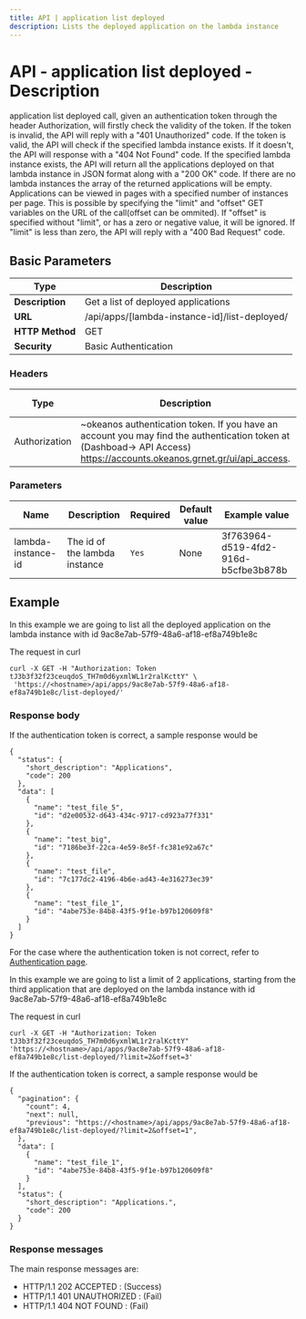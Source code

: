 ```yaml
---
title: API | application list deployed
description: Lists the deployed application on the lambda instance
---
```


# API - application list deployed - Description

application list deployed call, given an authentication token through the header Authorization,
will firstly check the validity of the token. If the token is invalid, the API will reply
with a "401 Unauthorized" code. If the token is valid, the API will check if the specified lambda instance exists. If it doesn't, the API will response with a "404 Not Found" code. If the specified lambda instance exists, the API will return all the applications deployed on that lambda instance in JSON format along with a "200 OK" code. If there are no lambda instances the array of the returned applications will be empty. Applications can be viewed in pages with a specified number of instances per page. This is possible by specifying the "limit" and "offset" GET variables on the URL of the call(offset can be ommited). If "offset" is specified without "limit", or has a zero or negative value, it will be ignored. If "limit" is less than zero, the API will reply with a "400 Bad Request" code.

## Basic Parameters

|Type | Description
------|-------------
**Description** | Get a list of deployed applications
**URL**         | /api/apps/[lambda-instance-id]/list-deployed/
**HTTP Method** | GET
**Security**    | Basic Authentication


### Headers

Type  | Description | Required | Default value | Example value
----------|-------------|----------|---------------|---------------
Authorization | ~okeanos authentication token. If you have an account you may find the authentication token at (Dashboad-> API Access) https://accounts.okeanos.grnet.gr/ui/api_access. | `Yes` | None | Token tJ3b3f32f23ceuqdoS_..



### Parameters

Name | Description | Required | Default value | Example value
------|-------------|----------|---------------|---------------
lambda-instance-id  | The id of the lambda instance |`Yes` |None| 3f763964-d519-4fd2-916d-b5cfbe3b878b


## Example

In this example we are going to list all the deployed application on the lambda instance
with id 9ac8e7ab-57f9-48a6-af18-ef8a749b1e8c

The request in curl

```
curl -X GET -H "Authorization: Token tJ3b3f32f23ceuqdoS_TH7m0d6yxmlWL1r2ralKcttY" \
 'https://<hostname>/api/apps/9ac8e7ab-57f9-48a6-af18-ef8a749b1e8c/list-deployed/'
```


### Response body

If the authentication token is correct, a sample response would be

```
{
  "status": {
    "short_description": "Applications",
    "code": 200
  },
  "data": [
    {
      "name": "test_file_5",
      "id": "d2e00532-d643-434c-9717-cd923a77f331"
    },
    {
      "name": "test_big",
      "id": "7186be3f-22ca-4e59-8e5f-fc381e92a67c"
    },
    {
      "name": "test_file",
      "id": "7c177dc2-4196-4b6e-ad43-4e316273ec39"
    },
    {
      "name": "test_file_1",
      "id": "4abe753e-84b8-43f5-9f1e-b97b120609f8"
    }
  ]
}
```

For the case where the authentication token is not correct, refer to [Authentication page](Authentication.md).

In this example we are going to list a limit of 2 applications, starting from the third
application that are deployed on the lambda instance with id 9ac8e7ab-57f9-48a6-af18-ef8a749b1e8c

The request in curl

```
curl -X GET -H "Authorization: Token tJ3b3f32f23ceuqdoS_TH7m0d6yxmlWL1r2ralKcttY" 'https://<hostname>/api/apps/9ac8e7ab-57f9-48a6-af18-ef8a749b1e8c/list-deployed/?limit=2&offset=3'
```

If the authentication token is correct, a sample response would be

```
{
  "pagination": {
    "count": 4,
    "next": null,
    "previous": "https://<hostname>/api/apps/9ac8e7ab-57f9-48a6-af18-ef8a749b1e8c/list-deployed/?limit=2&offset=1",
  },
  "data": [
    {
      "name": "test_file_1",
      "id": "4abe753e-84b8-43f5-9f1e-b97b120609f8"
    }
  ],
  "status": {
    "short_description": "Applications.",
    "code": 200
  }
}
```

### Response messages

The main response messages are:

- HTTP/1.1 202 ACCEPTED : (Success)
- HTTP/1.1 401 UNAUTHORIZED : (Fail)
- HTTP/1.1 404 NOT FOUND : (Fail)
